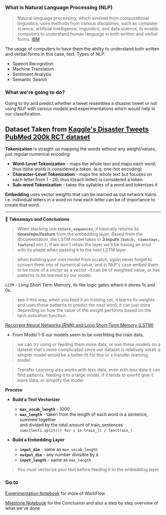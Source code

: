 ### What is Natural Language Processing (NLP) 

> Natural language processing, which evolved from computational linguistics, uses methods from various disciplines, such as computer science, artificial intelligence, linguistics, and data science, to enable computers to understand human language in both written and verbal forms. 
[IBM](https://www.ibm.com/blogs/watson/2020/11/nlp-vs-nlu-vs-nlg-the-differences-between-three-natural-language-processing-concepts/)

The usage of computers to have them the ability to understand both written and verbal forms in this case, text.
Types of NLP:
* Speech Recognition
* Machine Translation
* Sentiment Analysis
* Semantic Search

### What we're going to do?

Going to try and predict whether a tweet resembles a disaster tweet or not using NLP with various models and experimentations which would help in our classification.

Dataset Taken from [Kaggle's Disaster Tweets](https://www.kaggle.com/c/nlp-getting-started) [PubMed 200k RCT dataset](https://github.com/Franck-Dernoncourt/pubmed-rct)
---
**Tokenization** is straight up mapping the words without any weight/values, just regular numerical encoding  
  
* **Word-Level Tokenization** - maps the whole text and maps each word; thus it(the word) is considered a token. (e.q. one-hot encoding)
* **Character-Level Tokenization** - maps the whole text but focuses on each letter from 1 - 26; thus it(each letter) is considered a token.  
* **Sub-word Tokenization** - takes the syllables of a word and tokenizes it 

**Embedding** uses vector weights that can be learned as out network trains. i.e. individual letters in a word on how each letter can be of importance to create that word.

---

🔑 **Takeaways and Conclusions**  

> When stacking use **`return_sequences`**, it basically returns its **timesteps/feature** from the embedding layer. Based from the documentation, the LSTM model takes in **3 inputs `[batch, timesteps, feature]`** not 2, if we don't retain the layer we'll be having an error with its shape when passing it to the next LSTM layer.

> when building your own model from scratch, again never forget to convert them into of numerical value, and in NLP's case embed them to be more of a vector as a vector -it can be of weighted value, or has patterns to be learned by our model

`LSTM` - Long Short Term Memory, its like logic gates where it stores 1s and 0s.
> see it this way, when you feed it an training set, it learns its weights and uses those patterns to predict the next word, it can just store depending on how the value of the weight performs based on the tanh activation function.

[Recurrent Neural Networks (RNN) and Long Short-Term Memory (LSTM)](https://www.youtube.com/watch?v=WCUNPb-5EYI&t=297s&ab_channel=BrandonRohrer)

* From Model 1-5 our models seem to be overfitting the train data,  

> we can try using or feeding them more data, or use these models on a dataset that's more complicated
 since our dataset is relatively small, a simpler model would be a better fit for this or a transfer learning model


> Transfer Learning also works with less data, even with less data it can find patterns.
feeding it to a large model, if it tends to overfit give it more data, or simplify the model
  
   
  
**Process**  

* **Build a Text Vectorizer**  
    * **`max_vocab_length`** - 1000  
    * **`max_length`** - taken from the length of each word in a sentence, summed together  
and divided by the total amount of train_sentences  `sum([len(i.split()) for i in train_]) / len(train_)`
 

* **Build a Embedding Layer**
    * **`input_dim`** - same as `max_vocab_length`  
    * **`output_dim`** - any number divisible by `8`  
    * **`input_length`** - same as `max_length`  
    
     
> You must vectorize your text before feeding it to the embedding layer

### Go to   
[Experimentation Notebook](https://github.com/jjaimwork/RNN-Natural-Language-Processing/blob/master/Milestone%20Project%20Experimentation.ipynb)    for more of WorkFlow

[Milestone Notebook](https://github.com/jjaimwork/RNN-Natural-Language-Processing/blob/master/Milestone%20Project%20%5BExplained%5D.ipynb)   for the Conclusion and also a step by step overview of what we've done
